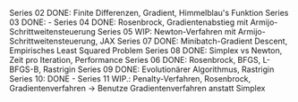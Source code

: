 Series 02 DONE: Finite Differenzen, Gradient, Himmelblau's Funktion
Series 03 DONE: - 
Series 04 DONE: Rosenbrock, Gradientenabstieg mit Armijo-Schrittweitensteuerung
Series 05 WIP: Newton-Verfahren mit Armijo-Schrittweitensteuerung, JAX
Series 07 DONE: Minibatch-Gradient Descent, Empirisches Least Squared Problem
Series 08 DONE: Simplex vs Newton, Zeit pro Iteration, Performance
Series 06 DONE: Rosenbrock, BFGS, L-BFGS-B, Rastrigin
Series 09 DONE: Evolutionärer Algorithmus, Rastrigin
Series 10: DONE - 
Series 11 WIP.: Penalty-Verfahren, Rosenbrock, Gradientenverfahren 
    -> Benutze Gradientenverfahren anstatt Simplex